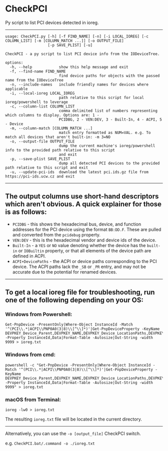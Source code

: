 # CheckPCI
Py script to list PCI devices detected in ioreg.

***

```
usage: CheckPCI.py [-h] [-f FIND_NAME] [-n] [-i LOCAL_IOREG] [-c COLUMN_LIST] [-m [COLUMN_MATCH ...]] [-o OUTPUT_FILE]
                   [-p SAVE_PLIST] [-u]

CheckPCI - a py script to list PCI device info from the IODeviceTree.

options:
  -h, --help            show this help message and exit
  -f, --find-name FIND_NAME
                        find device paths for objects with the passed name from the IODeviceTree
  -n, --include-names   include friendly names for devices where applicable
  -i, --local-ioreg LOCAL_IOREG
                        path relative to this script for local ioreg/powershell to leverage
  -c, --column-list COLUMN_LIST
                        comma delimited list of numbers representing which columns to display. Options are: 1 -
                        PCIDBG, 2 - VEN:DEV, 3 - Built-In, 4 - ACPI, 5 - Device
  -m, --column-match [COLUMN_MATCH ...]
                        match entry formatted as NUM=VAL. e.g. To match all devices that aren't built-in: -m 3=NO
  -o, --output-file OUTPUT_FILE
                        dump the current machine's ioreg/powershell info to the provided path relative to this script
                        and exit
  -p, --save-plist SAVE_PLIST
                        dump all detected PCI devices to the provided path relative to this script and exit
  -u, --update-pci-ids  download the latest pci.ids.gz file from https://pci-ids.ucw.cz and exit
```

***

## The output columns use short-hand descriptors which aren't obvious.  A quick explainer for those is as follows:

* `PCIDBG` - this shows the hexadecimal bus, device, and function addresses for the PCI device using the format `BB:DD.F`.  These are pulled and converted from the `pcidebug` property.
* `VEN:DEV` - this is the hexadecimal vendor and device ids of the device.
* `Built-In` - a `YES` or `NO` value denoting whether the device has the `built-in` or `IOBuiltin` property, or that all elements of the device path are defined in ACPI.
* `ACPI+DevicePaths` - the ACPI or device paths corresponding to the PCI device.  The ACPI paths lack the `_SB` or `_PR` entry, and may not be accurate due to the potential for renamed devices.

***

## To get a local ioreg file for troubleshooting, run one of the following depending on your OS:

### Windows from Powershell:
```
Get-PnpDevice -PresentOnly|Where-Object InstanceId -Match '^(PCI\\.*|ACPI\\PNP0A0(3|8)\\[^\\]*)'|Get-PnpDeviceProperty -KeyName DEVPKEY_Device_Parent,DEVPKEY_NAME,DEVPKEY_Device_LocationPaths,DEVPKEY_Device_Address,DEVPKEY_Device_LocationInfo|Select -Property InstanceId,Data|Format-Table -Autosize|Out-String -width 9999 > ioreg.txt
```
### Windows from cmd:
```
powershell -c "Get-PnpDevice -PresentOnly|Where-Object InstanceId -Match '^(PCI\\.*|ACPI\\PNP0A0(3|8)\\[^\\]*)'|Get-PnpDeviceProperty -KeyName DEVPKEY_Device_Parent,DEVPKEY_NAME,DEVPKEY_Device_LocationPaths,DEVPKEY_Device_Address,DEVPKEY_Device_LocationInfo|Select -Property InstanceId,Data|Format-Table -Autosize|Out-String -width 9999" > ioreg.txt
```
### macOS from Terminal:
```
ioreg -lw0 > ioreg.txt
```
The resulting `ioreg.txt` file will be located in the current directory.
***
Alternatively, you can use the `-o [output_file]` CheckPCI switch.

e.g. `CheckPCI.bat/.command -o ./ioreg.txt`
